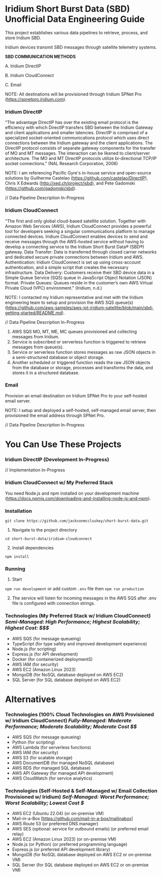 # Iridium Short Burst Data (SBD) Unofficial Data Engineering Guide

This project establishes various data pipelines to retrieve, process, and store Iridium SBD.

Iridium devices transmit SBD messages through satellite telemetry systems.

   **SBD COMMUNICATION METHODS**

   A. Iridium DirectIP

   B. Iridium CloudConnect

   C. Email

NOTE: All destinations will be provisioned through Iridium SPNet Pro (https://spnetpro.iridium.com).

### Iridium DirectIP

"The advantage DirectIP has over the existing email protocol is the efficiency with which DirectIP
transfers SBD between the Iridium Gateway and client applications and smaller latencies. DirectIP is
comprised of a specialized socket-oriented communications protocol which uses direct connections between
the Iridium gateway and the client applications. The DirectIP protocol consists of separate gateway components for the transfer of MO and MT
messages. The interaction can be likened to client/server architecture. The MO and MT DirectIP protocols
utilize bi-directional TCP/IP socket connections." (NAL Research Corporation, 2006)

NOTE: I am referencing Pacific Gyre's in-house service and open-source solutions by Guilherme Castelao (https://github.com/castelao/DirectIP), Chris X Edwards (http://xed.ch/project/isbd), and Pete Gadomski (https://github.com/gadomski/sbd).

// Data Pipeline Description In-Progress

### Iridium CloudConnect
"The first and only global cloud-based satellite solution. Together with Amazon Web Services (AWS), Iridium CloudConnect provides a powerful tool for developers seeking a singular communications platform to manage connected devices. Iridium CloudConnect enables devices to send and receive messages through the AWS-hosted service without having to develop a connecting service to the Iridium Short Burst Data® (SBD®) gateway. Data Transfer: Data is transferred through closed carrier networks and dedicated secure private connections between Iridium and AWS. Authentication: Iridium CloudConnect is set up using cross-account authentication, and a simple script that creates the necessary infrastructure. Data Delivery: Customers receive their SBD device data in a Simple Queue Service (SQS) queue in JavaScript Object Notation (JSON) format. Private Queues: Queues reside in the customer’s own AWS Virtual Private Cloud (VPC) environment." (Iridium, n.d.)

NOTE: I contacted my Iridium representative and met with the Iridium engineering team to setup and provision the AWS SQS queue(s) (https://github.com/aws-samples/aws-iot-iridium-satellite/blob/main/sbd-getting-started/README.md).

// Data Pipeline Description In-Progress

1. AWS SQS MO, MT, ME, MC queues provisioned and collecting messages from Iridium.
2. Service is subscribed or serverless function is triggered to retrieve messages from queue(s).
3. Service or serverless function stores messages as raw JSON objects in a semi-structured database or object storage.
4. Another scheduled or triggered function reads the raw JSON objects from the database or storage, processes and transforms the data, and stores it in a structured database.

### Email
Provision an email destination on Iridium SPNet Pro to your self-hosted email server.

NOTE: I setup and deployed a self-hosted, self-managed email server, then provisioned the email address through SPNet Pro.

// Data Pipeline Description In-Progress

# You Can Use These Projects

### Iridium DirectIP (Development In-Progress)

// Implementation In-Progress

### Iridium CloudConnect w/ My Preferred Stack
You need Node.js and npm installed on your development machine (https://docs.npmjs.com/downloading-and-installing-node-js-and-npm).

### Installation
```git clone https://github.com/jacksonmccluskey/short-burst-data.git```

1. Navigate to the project directory
   
```cd short-burst-data/iridium-cloudconnect```

2. Install dependencies
   
```npm install```

### Running

1. Start

```npm run development``` or add custom `.env` file then ```npm run production```

2. The service will listen for incoming messages in the AWS SQS after .env file is configured with connection strings.

### Technologies (My Preferred Stack w/ Iridium CloudConnect) *Semi-Managed: High Performance; Highest Scalability; Highest Cost: $$$*

- AWS SQS (for message queueing)
- TypeScript (for type safety and improved development experience)
- Node.js (for scripting)
- Express.js (for API development)
- Docker (for containerized deploymentS)
- AWS IAM (for security)
- AWS EC2 (Amazon Linux 2023)
- MongoDB (for NoSQL database deployed on AWS EC2)
- SQL Server (for SQL database deployed on AWS EC2)

# Alternatives

### Technologies (100% Cloud Technologies on AWS Provisioned w/ Iridium CloudConnect) *Fully-Managed: Moderate Performance; Moderate Scalability; Moderate Cost $$*

- AWS SQS (for message queueing)
- Python (for scripting)
- AWS Lambda (for serverless functions)
- AWS IAM (for security)
- AWS S3 (for scalable storage)
- AWS DocumentDB (for managed NoSQL database)
- AWS RDS (for managed SQL database)
- AWS API Gateway (for managed API development)
- AWS CloudWatch (for service analytics)

### Technologies (Self-Hosted & Self-Managed w/ Email Collection Provisioned w/ Iridium) *Self-Managed: Worst Performance; Worst Scalability; Lowest Cost $*

- AWS EC2 (Ubuntu 22.04) (or on-premise VM)
- Mail-in-a-Box [https://github.com/mail-in-a-box/mailinabox]
- AWS Route 53 (or preferred DNS manager)
- AWS SES (optional: service for outbound emails) (or preferred email relay)
- AWS EC2 (Amazon Linux 2023) (or on-premise VM)
- Node.js (or Python) (or preferred programming language)
- Express.js (or preferred API development library)
- MongoDB (for NoSQL database deployed on AWS EC2 or on-premise VM)
- SQL Server (for SQL database deployed on AWS EC2 or on-premise VM)
